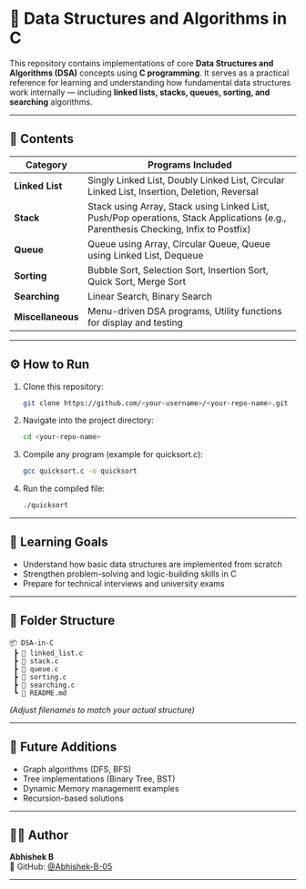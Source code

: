 # 📘 Data Structures and Algorithms in C

This repository contains implementations of core **Data Structures and Algorithms (DSA)** concepts using **C programming**. It serves as a practical reference for learning and understanding how fundamental data structures work internally — including **linked lists, stacks, queues, sorting, and searching** algorithms.

---

## 🧩 Contents

| Category | Programs Included |
|-----------|-------------------|
| **Linked List** | Singly Linked List, Doubly Linked List, Circular Linked List, Insertion, Deletion, Reversal |
| **Stack** | Stack using Array, Stack using Linked List, Push/Pop operations, Stack Applications (e.g., Parenthesis Checking, Infix to Postfix) |
| **Queue** | Queue using Array, Circular Queue, Queue using Linked List, Dequeue |
| **Sorting** | Bubble Sort, Selection Sort, Insertion Sort, Quick Sort, Merge Sort |
| **Searching** | Linear Search, Binary Search |
| **Miscellaneous** | Menu-driven DSA programs, Utility functions for display and testing |

---

## ⚙️ How to Run

1. Clone this repository:
   ```bash
   git clone https://github.com/<your-username>/<your-repo-name>.git
   ```
2. Navigate into the project directory:
   ```bash
   cd <your-repo-name>
   ```
3. Compile any program (example for quicksort.c):
   ```bash
   gcc quicksort.c -o quicksort
   ```
4. Run the compiled file:
   ```bash
   ./quicksort
   ```

---

## 🧠 Learning Goals

- Understand how basic data structures are implemented from scratch  
- Strengthen problem-solving and logic-building skills in C  
- Prepare for technical interviews and university exams  

---

## 📂 Folder Structure

```
📦 DSA-in-C
 ┣ 📜 linked_list.c
 ┣ 📜 stack.c
 ┣ 📜 queue.c
 ┣ 📜 sorting.c
 ┣ 📜 searching.c
 ┗ 📜 README.md
```

*(Adjust filenames to match your actual structure)*

---

## 🚀 Future Additions

- Graph algorithms (DFS, BFS)
- Tree implementations (Binary Tree, BST)
- Dynamic Memory management examples
- Recursion-based solutions

---

## 🧑‍💻 Author

**Abhishek B**  
💼 GitHub: [@Abhishek-B-05](https://github.com/<Abhishek-B-05>)  

---
